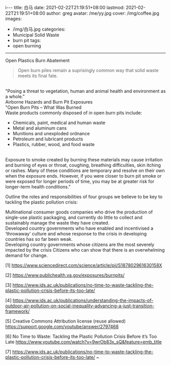 i---
title: 白马
date: 2021-02-22T21:19:51+08:00
lastmod: 2021-02-22T21:19:51+08:00
author: greg
avatar: /me/yy.jpg
cover: /img/coffee.jpg
images:
  - /img/白马.jpg
categories:
  - Municipal Solid Waste
  - burn pit
tags:
  - open burning
---
Open Plastics Burn Abatement
<!--more-->

> Open burn piles remain a suprisingly common way that solid waste meets its final fate.




<BR>
"Posing a threat to vegetation, human and animal health and environment as a whole."

<BR>
Airborne Hazards and Burn Pit Exposures

<BR>
"Open Burn Pits – What Was Burned
<BR>
Waste products commonly disposed of in open burn pits include:
<BR>
<ul>
    <li>Chemicals, paint, medical and human waste
    <li>Metal and aluminum cans
    <li>Munitions and unexploded ordnance
    <li>Petroleum and lubricant products
    <li>Plastics, rubber, wood, and food waste
</ul>
<BR>
Exposure to smoke created by burning these materials may cause irritation and burning of eyes or throat, coughing, breathing difficulties, skin itching or rashes. Many of these conditions are temporary and resolve on their own when the exposure ends. However, if you were closer to burn pit smoke or were exposed for longer periods of time, you may be at greater risk for longer-term health conditions."
<BR>


Outline the roles and responsibilities of four groups we believe to be key to tackling the plastic pollution crisis:
<p>
    Multinational consumer goods companies who drive the production of single-use plastic packaging, and currently do little to collect and sustainably manage the waste they have created.<BR>
    Developed country governments who have enabled and incentivised a ‘throwaway’ culture and whose response to the crisis in developing countries has so far been weak.<BR>
    Developing country governments whose citizens are the most severely impacted by the crisis
    Citizens who can show that there is an overwhelming demand for change.<BR>




[1]
https://www.sciencedirect.com/science/article/pii/S187802961630158X


[2]
https://www.publichealth.va.gov/exposures/burnpits/

[3]
https://www.ids.ac.uk/publications/no-time-to-waste-tackling-the-plastic-pollution-crisis-before-its-too-late/

[4]
https://www.ids.ac.uk/publications/understanding-the-impacts-of-outdoor-air-pollution-on-social-inequality-advancing-a-just-transition-framework/

[5] Creative Commons Attribution license (reuse allowed) https://support.google.com/youtube/answer/2797468

[6] No Time to Waste: Tackling the Plastic Pollution Crisis Before it’s Too Late https://www.youtube.com/watch?v=9wrOb83x_sQ&feature=emb_title

[7] https://www.ids.ac.uk/publications/no-time-to-waste-tackling-the-plastic-pollution-crisis-before-its-too-late/
~                                                                                                                               
